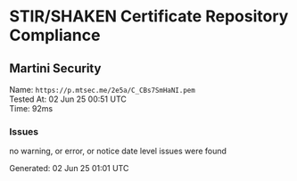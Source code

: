 # STIR/SHAKEN Certificate Repository Compliance

## Martini Security

Name: `https://p.mtsec.me/2e5a/C_CBs7SmHaNI.pem`\
Tested At: 02 Jun 25 00:51 UTC\
Time: 92ms

### Issues

no warning, or error, or notice date level issues were found

Generated: 02 Jun 25 01:01 UTC